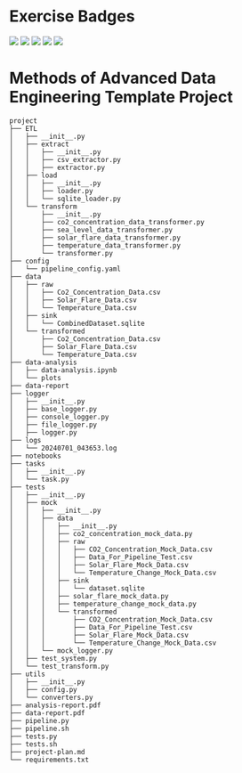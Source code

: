# Exercise Badges

![](https://byob.yarr.is/night-fury-me/Methods-of-Advanced-Data-Engineering/score_ex1) ![](https://byob.yarr.is/night-fury-me/Methods-of-Advanced-Data-Engineering/score_ex2) ![](https://byob.yarr.is/night-fury-me/Methods-of-Advanced-Data-Engineering/score_ex3) ![](https://byob.yarr.is/night-fury-me/Methods-of-Advanced-Data-Engineering/score_ex4) ![](https://byob.yarr.is/night-fury-me/Methods-of-Advanced-Data-Engineering/score_ex5)

# Methods of Advanced Data Engineering Template Project

```
project
├── ETL
│   ├── __init__.py
│   ├── extract
│   │   ├── __init__.py
│   │   ├── csv_extractor.py
│   │   ├── extractor.py
│   ├── load
│   │   ├── __init__.py
│   │   ├── loader.py
│   │   └── sqlite_loader.py
│   └── transform
│       ├── __init__.py
│       ├── co2_concentration_data_transformer.py
│       ├── sea_level_data_transformer.py
│       ├── solar_flare_data_transformer.py
│       ├── temperature_data_transformer.py
│       └── transformer.py
├── config
│   └── pipeline_config.yaml
├── data
│   ├── raw
│   │   ├── Co2_Concentration_Data.csv
│   │   ├── Solar_Flare_Data.csv
│   │   └── Temperature_Data.csv
│   ├── sink
│   │   └── CombinedDataset.sqlite
│   └── transformed
│       ├── Co2_Concentration_Data.csv
│       ├── Solar_Flare_Data.csv
│       └── Temperature_Data.csv
├── data-analysis
│   ├── data-analysis.ipynb
│   └── plots
├── data-report
├── logger
│   ├── __init__.py
│   ├── base_logger.py
│   ├── console_logger.py
│   ├── file_logger.py
│   ├── logger.py
├── logs
│   └── 20240701_043653.log
├── notebooks
├── tasks
│   ├── __init__.py
│   └── task.py
├── tests
│   ├── __init__.py
│   ├── mock
│   │   ├── __init__.py
│   │   ├── data
│   │   │   ├── __init__.py
│   │   │   ├── co2_concentration_mock_data.py
│   │   │   ├── raw
│   │   │   │   ├── CO2_Concentration_Mock_Data.csv
│   │   │   │   ├── Data_For_Pipeline_Test.csv
│   │   │   │   ├── Solar_Flare_Mock_Data.csv
│   │   │   │   └── Temperature_Change_Mock_Data.csv
│   │   │   ├── sink
│   │   │   │   └── dataset.sqlite
│   │   │   ├── solar_flare_mock_data.py
│   │   │   ├── temperature_change_mock_data.py
│   │   │   └── transformed
│   │   │       ├── CO2_Concentration_Mock_Data.csv
│   │   │       ├── Data_For_Pipeline_Test.csv
│   │   │       ├── Solar_Flare_Mock_Data.csv
│   │   │       └── Temperature_Change_Mock_Data.csv
│   │   └── mock_logger.py
│   ├── test_system.py
│   └── test_transform.py
├── utils
│   ├── __init__.py
│   ├── config.py
│   └── converters.py
├── analysis-report.pdf
├── data-report.pdf
├── pipeline.py
├── pipeline.sh
├── tests.py
├── tests.sh
├── project-plan.md
└── requirements.txt
```
